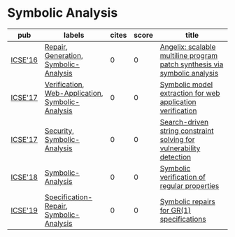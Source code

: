 # Symbolic Analysis

|pub|labels|cites|score|title|
|---|------|-----|-----|-----|
|[ICSE'16](https://dblp.org/db/conf/icse/icse2016.html)|[Repair](Repair.md), [Generation](Generation.md), [Symbolic-Analysis](Symbolic-Analysis.md)|0|0|[Angelix: scalable multiline program patch synthesis via symbolic analysis](https://scholar.google.com/scholar?q=Angelix%3A+scalable+multiline+program+patch+synthesis+via+symbolic+analysis)|
|[ICSE'17](https://dblp.org/db/conf/icse/icse2017.html)|[Verification](Verification.md), [Web-Application](Web-Application.md), [Symbolic-Analysis](Symbolic-Analysis.md)|0|0|[Symbolic model extraction for web application verification](https://scholar.google.com/scholar?q=Symbolic+model+extraction+for+web+application+verification)|
|[ICSE'17](https://dblp.org/db/conf/icse/icse2017.html)|[Security](Security.md), [Symbolic-Analysis](Symbolic-Analysis.md)|0|0|[Search-driven string constraint solving for vulnerability detection](https://scholar.google.com/scholar?q=Search-driven+string+constraint+solving+for+vulnerability+detection)|
|[ICSE'18](https://dblp.org/db/conf/icse/icse2018.html)|[Symbolic-Analysis](Symbolic-Analysis.md)|0|0|[Symbolic verification of regular properties](https://scholar.google.com/scholar?q=Symbolic+verification+of+regular+properties)|
|[ICSE'19](https://dblp.org/db/conf/icse/icse2019.html)|[Specification-Repair](Specification-Repair.md), [Symbolic-Analysis](Symbolic-Analysis.md)|0|0|[Symbolic repairs for GR(1) specifications](https://scholar.google.com/scholar?q=Symbolic+repairs+for+GR%281%29+specifications)|

